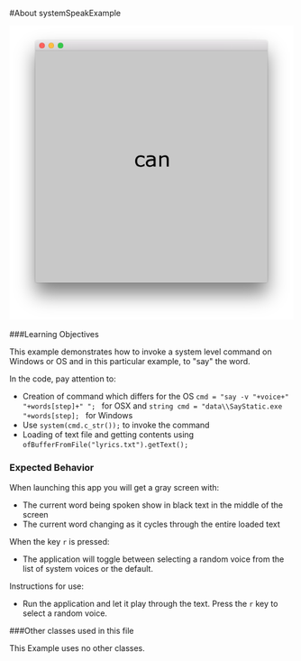 #About systemSpeakExample

![Screenshot of Example, stored as exampleName/screenshot.png (or .gif or .jpg)](systemSpeak.png)


###Learning Objectives

This example demonstrates how to invoke a system level command on Windows or OS and in this particular example, to "say" the word. 

In the code, pay attention to: 

* Creation of command which differs for the OS ```cmd = "say -v "+voice+" "+words[step]+" "; ``` for OSX and ```string cmd = "data\\SayStatic.exe "+words[step]; ``` for Windows
* Use ```system(cmd.c_str());``` to invoke the command
* Loading of text file and getting contents using ```ofBufferFromFile("lyrics.txt").getText();```



### Expected Behavior

When launching this app you will get a gray screen with:

* The current word being spoken show in black text in the middle of the screen
* The current word changing as it cycles through the entire loaded text 


When the key ```r``` is pressed:

* The application will toggle between selecting a random voice from the list of system voices or the default. 

Instructions for use:

* Run the application and let it play through the text. Press the ```r``` key to select a random voice. 


###Other classes used in this file

This Example uses no other classes.